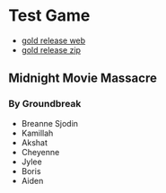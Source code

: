 # Test Game
	
- [gold release web](https://breanne77.github.io/MidnightMovieMassacreTechDemo/)
- [gold release zip](https://github.com/Breanne77/breanne77.github.io/blob/master/MidnightMovieMassacreTechDemo.zip)

## Midnight Movie Massacre
### By Groundbreak
- Breanne Sjodin
- Kamillah
- Akshat
- Cheyenne
- Jylee
- Boris 
- Aiden
